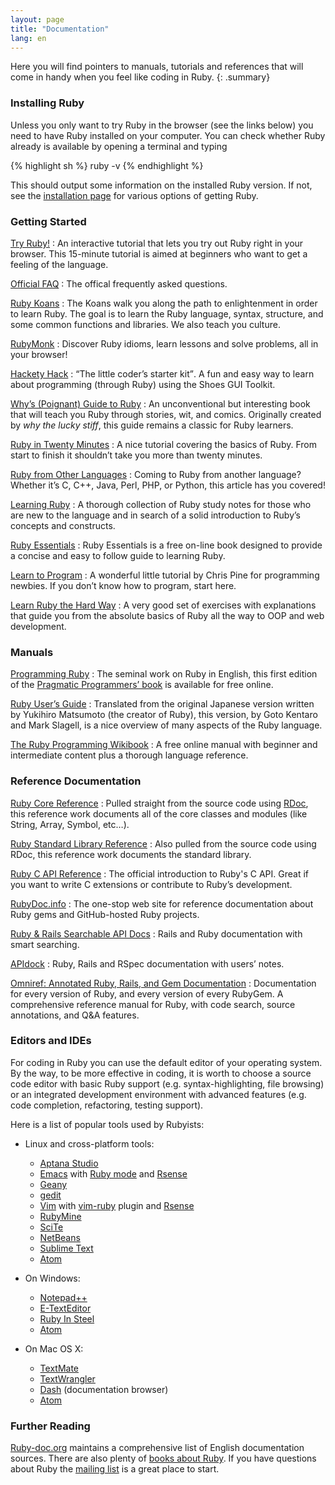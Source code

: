 ```yaml
---
layout: page
title: "Documentation"
lang: en
---
```


Here you will find pointers to manuals, tutorials and references that
will come in handy when you feel like coding in Ruby.
{: .summary}

### Installing Ruby

Unless you only want to try Ruby in the browser (see the links below)
you need to have Ruby installed on your computer.
You can check whether Ruby already is available by opening a terminal
and typing

{% highlight sh %}
ruby -v
{% endhighlight %}

This should output some information on the installed Ruby version.
If not, see the [installation page](installation/) for various options
of getting Ruby.

### Getting Started

[Try Ruby!][1]
: An interactive tutorial that lets you try out Ruby right in your
  browser. This 15-minute tutorial is aimed at beginners who want to get
  a feeling of the language.

[Official FAQ](/en/documentation/faq/)
: The offical frequently asked questions.

[Ruby Koans][2]
: The Koans walk you along the path to enlightenment in order to learn
  Ruby. The goal is to learn the Ruby language, syntax, structure, and
  some common functions and libraries. We also teach you culture.

[RubyMonk][3]
: Discover Ruby idioms, learn lessons and solve problems, all in your
  browser!

[Hackety Hack][4]
: <q cite="http://www.hackety.com/">The little coder’s starter kit</q>.
  A fun and easy way to learn about programming (through Ruby) using the
  Shoes GUI Toolkit.

[Why’s (Poignant) Guide to Ruby][5]
: An unconventional but interesting book that will teach you Ruby
  through stories, wit, and comics. Originally created by *why the lucky
  stiff*, this guide remains a classic for Ruby learners.

[Ruby in Twenty Minutes](/en/documentation/quickstart/)
: A nice tutorial covering the basics of Ruby. From start to finish it
  shouldn’t take you more than twenty minutes.

[Ruby from Other Languages](/en/documentation/ruby-from-other-languages/)
: Coming to Ruby from another language? Whether it’s C, C++, Java, Perl,
  PHP, or Python, this article has you covered!

[Learning Ruby][6]
: A thorough collection of Ruby study notes for those who are new to the
  language and in search of a solid introduction to Ruby’s concepts and
  constructs.

[Ruby Essentials][7]
: Ruby Essentials is a free on-line book designed to provide a concise
  and easy to follow guide to learning Ruby.

[Learn to Program][8]
: A wonderful little tutorial by Chris Pine for programming newbies. If
  you don’t know how to program, start here.

[Learn Ruby the Hard Way][38]
: A very good set of exercises with explanations that guide you from
  the absolute basics of Ruby all the way to OOP and web development.

### Manuals

[Programming Ruby][9]
: The seminal work on Ruby in English, this first edition of the
  [Pragmatic Programmers’ book][10] is available for free online.

[Ruby User’s Guide][11]
: Translated from the original Japanese version written by Yukihiro
  Matsumoto (the creator of Ruby), this version, by Goto Kentaro and
  Mark Slagell, is a nice overview of many aspects of the Ruby language.

[The Ruby Programming Wikibook][12]
: A free online manual with beginner and intermediate content plus a
  thorough language reference.

### Reference Documentation

[Ruby Core Reference][13]
: Pulled straight from the source code using [RDoc][14], this reference
  work documents all of the core classes and modules (like String,
  Array, Symbol, etc…).

[Ruby Standard Library Reference][15]
: Also pulled from the source code using RDoc, this reference work
  documents the standard library.

[Ruby C API Reference][extensions]
: The official introduction to Ruby's C API.
  Great if you want to write C extensions
  or contribute to Ruby’s development.

[RubyDoc.info][16]
: The one-stop web site for reference documentation about Ruby gems and
  GitHub-hosted Ruby projects.

[Ruby & Rails Searchable API Docs][17]
: Rails and Ruby documentation with smart searching.

[APIdock][18]
: Ruby, Rails and RSpec documentation with users’ notes.

[Omniref: Annotated Ruby, Rails, and Gem Documentation][40]
: Documentation for every version of Ruby, and every version of every
  RubyGem. A comprehensive reference manual for Ruby, with code search,
  source annotations, and Q&A features.

### Editors and IDEs

For coding in Ruby you can use the default editor of your operating
system. By the way, to be more effective in coding, it is worth to
choose a source code editor with basic Ruby support (e.g.
syntax-highlighting, file browsing) or an integrated development
environment with advanced features (e.g. code completion, refactoring,
testing support).

Here is a list of popular tools used by Rubyists:

* Linux and cross-platform tools:
  * [Aptana Studio][19]
  * [Emacs][20] with [Ruby mode][21] and [Rsense][22]
  * [Geany][23]
  * [gedit][24]
  * [Vim][25] with [vim-ruby][26] plugin and [Rsense][22]
  * [RubyMine][27]
  * [SciTe][28]
  * [NetBeans][36]
  * [Sublime Text][37]
  * [Atom][atom]

* On Windows:
  * [Notepad++][29]
  * [E-TextEditor][30]
  * [Ruby In Steel][31]
  * [Atom][atom]

* On Mac OS X:
  * [TextMate][32]
  * [TextWrangler][33]
  * [Dash][39] (documentation browser)
  * [Atom][atom]

### Further Reading

[Ruby-doc.org][34] maintains a comprehensive list of English
documentation sources. There are also plenty of [books about Ruby][35].
If you have questions about Ruby the
[mailing list](/en/community/mailing-lists/) is a great place to start.



[1]: http://tryruby.org/
[2]: http://rubykoans.com/
[3]: http://rubymonk.com/
[4]: http://www.hackety.com/
[5]: http://mislav.uniqpath.com/poignant-guide/
[6]: http://rubylearning.com/
[7]: http://www.techotopia.com/index.php/Ruby_Essentials
[8]: http://pine.fm/LearnToProgram/
[9]: http://www.ruby-doc.org/docs/ProgrammingRuby/
[10]: http://pragmaticprogrammer.com/titles/ruby/index.html
[11]: http://www.rubyist.net/~slagell/ruby/
[12]: http://en.wikibooks.org/wiki/Ruby_programming_language
[13]: http://www.ruby-doc.org/core
[14]: http://docs.seattlerb.org/rdoc/
[15]: http://www.ruby-doc.org/stdlib
[extensions]: https://docs.ruby-lang.org/en/trunk/extension_rdoc.html
[16]: http://www.rubydoc.info/
[17]: http://rubydocs.org/
[18]: http://apidock.com/
[19]: http://www.aptana.com/
[20]: http://www.gnu.org/software/emacs/
[21]: http://www.emacswiki.org/emacs/RubyMode
[22]: http://rsense.github.io/
[23]: http://www.geany.org/
[24]: http://projects.gnome.org/gedit/screenshots.html
[25]: http://www.vim.org/
[26]: https://github.com/vim-ruby/vim-ruby
[27]: http://www.jetbrains.com/ruby/
[28]: http://www.scintilla.org/SciTE.html
[29]: http://notepad-plus-plus.org/
[30]: http://www.e-texteditor.com/
[31]: http://www.sapphiresteel.com/
[32]: http://macromates.com/
[33]: http://www.barebones.com/products/textwrangler/
[34]: http://ruby-doc.org
[35]: http://www.ruby-doc.org/bookstore
[36]: https://netbeans.org/
[37]: http://www.sublimetext.com/
[38]: http://ruby.learncodethehardway.org/
[39]: http://kapeli.com/dash
[40]: https://www.omniref.com
[atom]: https://atom.io/
